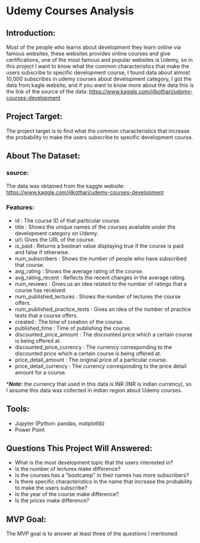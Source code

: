 # Udemy Courses Analysis

## Introduction:
Most of the people who learns about development they learn online via famous websites, these websites provides online courses and give certifications, one of the most famous and popular websites is Udemy, so in this project I want to know what the common characteristics that make the users subscribe to specific development course, I found data about almost 10,000 subscribes in udemy courses about development category, I got the data from kagle website, and if you want to know more about the data this is the link of the source of the data: https://www.kaggle.com/jilkothari/udemy-courses-development


## Project Target:
The project target is to find what the common characteristics that increase the probability to make the users subscribe to specific development course.


## About The Dataset:
  ### source:
  The data was obtained from the kaggle website: https://www.kaggle.com/jilkothari/udemy-courses-development
    
  ### Features:
   - id : The course ID of that particular course.
   - title : Shows the unique names of the courses available under the development category on Udemy.
   - url: Gives the URL of the course.
   - is_paid : Returns a boolean value displaying true if the course is paid and false if otherwise.
   - num_subscribers : Shows the number of people who have subscribed that course.
   - avg_rating : Shows the average rating of the course.
   - avg_rating_recent : Reflects the recent changes in the average rating.
   - num_reviews : Gives us an idea related to the number of ratings that a course has received.
   - num_published_lectures : Shows the number of lectures the course offers.
   - num_published_practice_tests : Gives an idea of the number of practice tests that a course offers.
   - created : The time of creation of the course.
   - published_time : Time of publishing the course.
   - discounted_price_amount : The discounted price which a certain course is being offered at.
   - discounted_price_currency : The currency corresponding to the discounted price which a certain course is being offered at.
   - price_detail_amount : The original price of a particular course.
   - price_detail_currency : The currency corresponding to the price detail amount for a course.

   ****Note:*** the currency that used in this data is INR (INR is indian currency), so I assume this data was collected in indian region about Udemy courses.


## Tools:
  - Jupyter (Python: pandas, matplotlib)
  - Power Point


## Questions This Project Will Answered:
  - What is the most development topic that the users interested in?
  - Is the number of lectures make difference?
  - Is the courses has a "bootcamp" in their names has more subscribers?
  - Is there specific characteristics in the name that increase the probability to make the users subscribe?
  - Is the year of the course make difference?
  - Is the prices make difference?


## MVP Goal:
The MVP goal is to answer at least three of the questions I mentioned.

